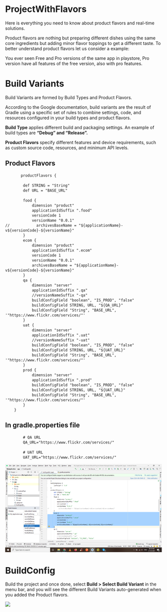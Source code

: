 # ProjectWithFlavors

Here is everything you need to know about product flavors and real-time solutions.

Product flavors are nothing but preparing different dishes using the same core ingredients but adding minor flavor toppings to get a different taste. To better understand product flavors let us consider a example:

You ever seen Free and Pro versions of the same app in playstore, Pro version have all features of the free version, also with pro features.
# Build Variants

Build Variants are formed by Build Types and Product Flavors.

According to the Google documentation, build variants are the result of Gradle using a specific set of rules to combine settings, code, and resources configured in your build types and product flavors.


**Build Type** applies different build and packaging settings. An example of build types are **“Debug” and “Release”.**

**Product Flavors** specify different features and device requirements, such as custom source code, resources, and minimum API levels.


## Product Flavors

           productFlavors {
           
            def STRING = "String"
            def URL = "BASE_URL"
            
            food {
                dimension "product"
                applicationIdSuffix ".food"
                versionCode 1
                versionName "0.0.1"
    //            archivesBaseName = "${applicationName}-v${versionCode}-${versionName}"
            }
            ecom {
                dimension "product"
                applicationIdSuffix ".ecom"
                versionCode 1
                versionName "0.0.1"
                archivesBaseName = "${applicationName}-v${versionCode}-${versionName}"
            }
            qa {
                dimension "server"
                applicationIdSuffix ".qa"
                //versionNameSuffix "-qa"
                buildConfigField "boolean", "IS_PROD", "false"
                buildConfigField STRING, URL, "${QA_URL}"
                buildConfigField "String", "BASE_URL", '"https://www.flickr.com/services/"'
            }
            uat {
                dimension "server"
                applicationIdSuffix ".uat"
                //versionNameSuffix "-uat"
                buildConfigField "boolean", "IS_PROD", "false"
                buildConfigField STRING, URL, "${UAT_URL}"
                buildConfigField "String", "BASE_URL", '"https://www.flickr.com/services/"'
            }
            prod {
                dimension "server"
                applicationIdSuffix ".prod"
                buildConfigField "boolean", "IS_PROD", "false"
                buildConfigField STRING, URL, "${UAT_URL}"
                buildConfigField "String", "BASE_URL", '"https://www.flickr.com/services/"'
            }
        }
        
        
## In gradle.properties file
        
            # QA URL
            QA_URL="https://www.flickr.com/services/"

            # UAT URL
            UAT_URL="https://www.flickr.com/services/"
            
            
            
<img src="https://github.com/techtamper/ProjectWithFlavor/blob/master/screenshot/flavors.png" width="600"> 


# BuildConfig

Build the project and once done, select **Build > Select Build Variant** in the menu bar, and you will see the different Build Variants auto-generated when you added the Product flavors.


<img src="https://github.com/techtamper/ProjectWithFlavor/blob/master/screenshot/app.jpg" width="700"> 
